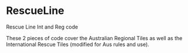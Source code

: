 # RescueLine
Rescue Line Int and Reg code

These 2 pieces of code cover the Australian Regional Tiles as well as the International Rescue Tiles (modified for Aus rules and use).
